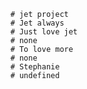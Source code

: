 
        # jet project
        # Jet always 
        # Just love jet
        # none
        # To love more
        # none
        # Stephanie
        # undefined
        
        